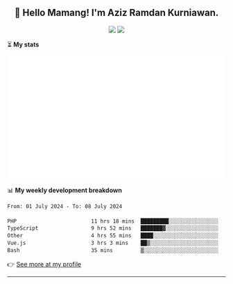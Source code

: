 <h2 align="center">👋 Hello Mamang! I'm Aziz Ramdan Kurniawan.</h2>  
<p align="center">
  <img src="https://komarev.com/ghpvc/?username=azizramdan">
  <img src="https://wakatime.com/badge/user/90056fa0-4c31-4eca-954e-2a3ac05896f9.svg">
</p>
    
⏳ **My stats**  
![](https://raw.githubusercontent.com/azizramdan/github-stats/master/generated/overview.svg#gh-dark-mode-only)

📊 **My weekly development breakdown**
<!--START_SECTION:waka-->

```txt
From: 01 July 2024 - To: 08 July 2024

PHP                        11 hrs 18 mins  █████████░░░░░░░░░░░░░░░░   35.74 %
TypeScript                 9 hrs 52 mins   ███████▓░░░░░░░░░░░░░░░░░   31.20 %
Other                      4 hrs 55 mins   ████░░░░░░░░░░░░░░░░░░░░░   15.55 %
Vue.js                     3 hrs 3 mins    ██▒░░░░░░░░░░░░░░░░░░░░░░   09.66 %
Bash                       35 mins         ▒░░░░░░░░░░░░░░░░░░░░░░░░   01.89 %
```

<!--END_SECTION:waka-->
👉 [See more at my profile](https://wakatime.com/@azizramdan)
***
